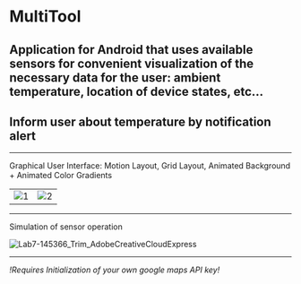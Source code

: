 # MultiTool

## Application for Android that uses available sensors for convenient visualization of the necessary data for the user: ambient temperature, location of device states, etc...

## Inform user about temperature by notification alert
 ----------
Graphical User Interface: Motion Layout, Grid Layout, Animated Background + Animated Color Gradients
<table>
  <tr>
    <td> <img src="https://user-images.githubusercontent.com/77066408/169554895-3c41b4ed-9243-4a8b-b4c0-797d5fa7e9a7.png"  alt="1" ></td>
    <td> <img src="https://user-images.githubusercontent.com/77066408/169554726-d2a23246-9f9c-4dce-bbf9-5dd61bed67c6.png"  alt="2" ></td>
  </tr> 
</table>

-----------------
Simulation of sensor operation

![Lab7-145366_Trim_AdobeCreativeCloudExpress](https://user-images.githubusercontent.com/77066408/169554416-f8f3ea39-2fd6-42ce-add1-76c922c56b18.gif)

----------------------

*!Requires Initialization of your own google maps API key!*
